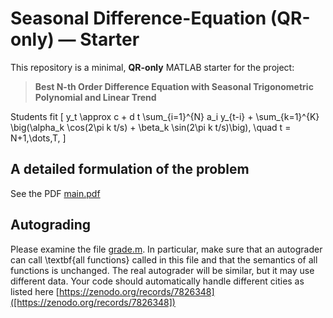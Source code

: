 # Seasonal Difference-Equation (QR-only) — Starter

This repository is a minimal, **QR-only** MATLAB starter for the project:

> **Best N-th Order Difference Equation with Seasonal Trigonometric Polynomial and Linear Trend**

Students fit
\[
y_t \approx c + d t \sum_{i=1}^{N} a_i y_{t-i} + \sum_{k=1}^{K} \big(\alpha_k \cos(2\pi k t/s) + \beta_k \sin(2\pi k t/s)\big),
\quad t = N+1,\dots,T,
\]

## A detailed formulation of the problem
See the PDF [main.pdf](./problem/main.pdf)

## Autograding

Please examine the file [grade.m](./scripts/grade.m).
In particular, make sure that an autograder can call \textbf{all functions}
called in this file and that the semantics of all functions is unchanged.
The real autograder will be similar, but it may use different data. Your
code should automatically handle different cities as listed here
[https://zenodo.org/records/7826348]([https://zenodo.org/records/7826348])


